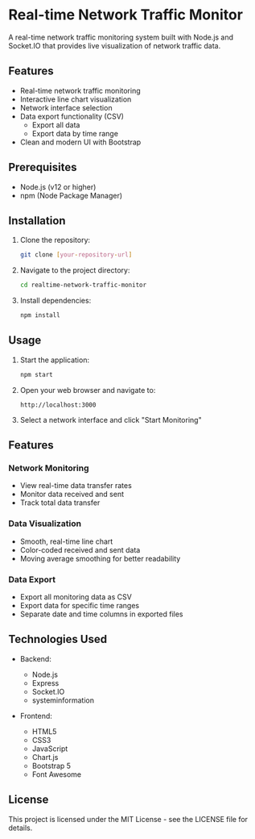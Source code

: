 # Real-time Network Traffic Monitor

A real-time network traffic monitoring system built with Node.js and Socket.IO that provides live visualization of network traffic data.

## Features

- Real-time network traffic monitoring
- Interactive line chart visualization
- Network interface selection
- Data export functionality (CSV)
  - Export all data
  - Export data by time range
- Clean and modern UI with Bootstrap

## Prerequisites

- Node.js (v12 or higher)
- npm (Node Package Manager)

## Installation

1. Clone the repository:
   ```bash
   git clone [your-repository-url]
   ```

2. Navigate to the project directory:
   ```bash
   cd realtime-network-traffic-monitor
   ```

3. Install dependencies:
   ```bash
   npm install
   ```

## Usage

1. Start the application:
   ```bash
   npm start
   ```

2. Open your web browser and navigate to:
   ```
   http://localhost:3000
   ```

3. Select a network interface and click "Start Monitoring"

## Features

### Network Monitoring
- View real-time data transfer rates
- Monitor data received and sent
- Track total data transfer

### Data Visualization
- Smooth, real-time line chart
- Color-coded received and sent data
- Moving average smoothing for better readability

### Data Export
- Export all monitoring data as CSV
- Export data for specific time ranges
- Separate date and time columns in exported files

## Technologies Used

- Backend:
  - Node.js
  - Express
  - Socket.IO
  - systeminformation

- Frontend:
  - HTML5
  - CSS3
  - JavaScript
  - Chart.js
  - Bootstrap 5
  - Font Awesome

## License

This project is licensed under the MIT License - see the LICENSE file for details.
